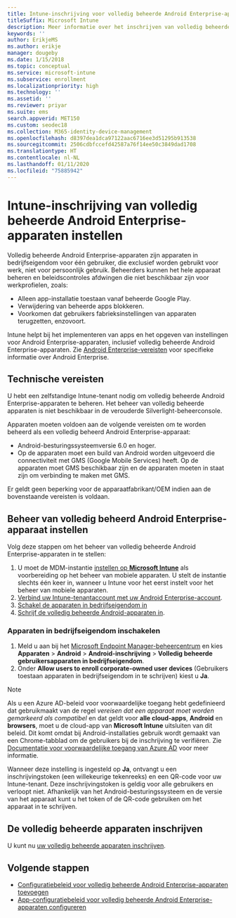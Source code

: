 ```yaml
---
title: Intune-inschrijving voor volledig beheerde Android Enterprise-apparaten instellen
titleSuffix: Microsoft Intune
description: Meer informatie over het inschrijven van volledig beheerde Android Enterprise-apparaten in Intune.
keywords: ''
author: ErikjeMS
ms.author: erikje
manager: dougeby
ms.date: 1/15/2018
ms.topic: conceptual
ms.service: microsoft-intune
ms.subservice: enrollment
ms.localizationpriority: high
ms.technology: ''
ms.assetid: ''
ms.reviewer: priyar
ms.suite: ems
search.appverid: MET150
ms.custom: seodec18
ms.collection: M365-identity-device-management
ms.openlocfilehash: d8397dea1dca97122aac6716ee3d51295b913538
ms.sourcegitcommit: 2506cdbfccefd42587a76f14ee50c3849dad1708
ms.translationtype: HT
ms.contentlocale: nl-NL
ms.lasthandoff: 01/11/2020
ms.locfileid: "75885942"
---
```

# <a name="set-up-intune-enrollment-of-android-enterprise-fully-managed-devices"></a>Intune-inschrijving van volledig beheerde Android Enterprise-apparaten instellen 

Volledig beheerde Android Enterprise-apparaten zijn apparaten in bedrijfseigendom voor één gebruiker, die exclusief worden gebruikt voor werk, niet voor persoonlijk gebruik. Beheerders kunnen het hele apparaat beheren en beleidscontroles afdwingen die niet beschikbaar zijn voor werkprofielen, zoals:
- Alleen app-installatie toestaan vanaf beheerde Google Play.
- Verwijdering van beheerde apps blokkeren.
- Voorkomen dat gebruikers fabrieksinstellingen van apparaten terugzetten, enzovoort.

Intune helpt bij het implementeren van apps en het opgeven van instellingen voor Android Enterprise-apparaten, inclusief volledig beheerde Android Enterprise-apparaten. Zie [Android Enterprise-vereisten](https://support.google.com/work/android/answer/6174145?hl=en&ref_topic=6151012) voor specifieke informatie over Android Enterprise.

## <a name="technical-requirements"></a>Technische vereisten

U hebt een zelfstandige Intune-tenant nodig om volledig beheerde Android Enterprise-apparaten te beheren. Het beheer van volledig beheerde apparaten is niet beschikbaar in de verouderde Silverlight-beheerconsole.

Apparaten moeten voldoen aan de volgende vereisten om te worden beheerd als een volledig beheerd Android Enterprise-apparaat:

- Android-besturingssysteemversie 6.0 en hoger.
- Op de apparaten moet een build van Android worden uitgevoerd die connectiviteit met GMS (Google Mobile Services) heeft. Op de apparaten moet GMS beschikbaar zijn en de apparaten moeten in staat zijn om verbinding te maken met GMS.

Er geldt geen beperking voor de apparaatfabrikant/OEM indien aan de bovenstaande vereisten is voldaan.

## <a name="set-up-android-enterprise-fully-managed-device-management"></a>Beheer van volledig beheerd Android Enterprise-apparaat instellen

Volg deze stappen om het beheer van volledig beheerde Android Enterprise-apparaten in te stellen:

1. U moet de MDM-instantie [instellen op **Microsoft Intune**](../fundamentals/mdm-authority-set.md) als voorbereiding op het beheer van mobiele apparaten. U stelt de instantie slechts één keer in, wanneer u Intune voor het eerst instelt voor het beheer van mobiele apparaten.
2. [Verbind uw Intune-tenantaccount met uw Android Enterprise-account](connect-intune-android-enterprise.md).
3. [Schakel de apparaten in bedrijfseigendom in](#enable-corporate-owned-user-devices)
4. [Schrijf de volledig beheerde Android-apparaten in](#enroll-the-fully-managed-devices).

### <a name="enable-corporate-owned-user-devices"></a>Apparaten in bedrijfseigendom inschakelen

1. Meld u aan bij het [Microsoft Endpoint Manager-beheercentrum](https://go.microsoft.com/fwlink/?linkid=2109431) en kies **Apparaten** > **Android** > **Android-inschrijving**  > **Volledig beheerde gebruikersapparaten in bedrijfseigendom**.
2. Onder **Allow users to enroll corporate-owned user devices** (Gebruikers toestaan apparaten in bedrijfseigendom in te schrijven) kiest u **Ja**.

> [!NOTE]
> Als u een Azure AD-beleid voor voorwaardelijke toegang hebt gedefinieerd dat gebruikmaakt van de regel *vereisen dat een apparaat moet worden gemarkeerd als compatibel* en dat geldt voor **alle cloud-apps**, **Android** en **browsers**, moet u de cloud-app van **Microsoft Intune** uitsluiten van dit beleid. Dit komt omdat bij Android-installaties gebruik wordt gemaakt van een Chrome-tabblad om de gebruikers bij de inschrijving te verifiëren. Zie [Documentatie voor voorwaardelijke toegang van Azure AD](https://docs.microsoft.com/azure/active-directory/conditional-access/) voor meer informatie.

Wanneer deze instelling is ingesteld op **Ja**, ontvangt u een inschrijvingstoken (een willekeurige tekenreeks) en een QR-code voor uw Intune-tenant. Deze inschrijvingstoken is geldig voor alle gebruikers en verloopt niet. Afhankelijk van het Android-besturingssysteem en de versie van het apparaat kunt u het token of de QR-code gebruiken om het apparaat in te schrijven.

## <a name="enroll-the-fully-managed-devices"></a>De volledig beheerde apparaten inschrijven
U kunt nu [uw volledig beheerde apparaten inschrijven](android-dedicated-devices-fully-managed-enroll.md).

## <a name="next-steps"></a>Volgende stappen
- [Configuratiebeleid voor volledig beheerde Android Enterprise-apparaten toevoegen](../configuration/device-restrictions-android-for-work.md#device-owner-only)
- [App-configuratiebeleid voor volledig beheerde Android Enterprise-apparaten configureren](../apps/app-configuration-policies-use-android.md)

